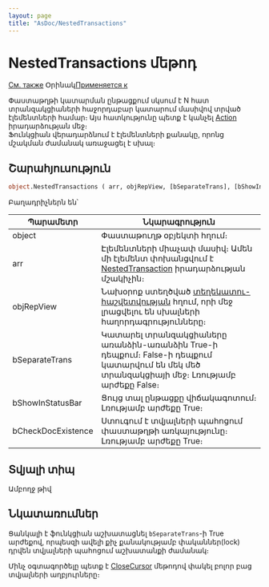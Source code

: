 ```yaml
---
layout: page
title: "AsDoc/NestedTransactions"
---
```



# NestedTransactions մեթոդ

[См. также](../../ScriptProcs/NestedTransaction.html) Օրինակ[Применяется к](../Asdoc.md)



Փաստաթղթի կատարման ընթացքում սկսում է N հատ տրանզակցիաների հաջորդաբար կատարում մասիվով տրված էլեմենտների համար։ 
Այս հատկությունը պետք է կանչել [Action](../../ScriptProcs/Action.html) իրադարձության մեջ։  
Ֆունկցիան վերադարձնում է  էլեմենտների քանակը, որոնց մշակման ժամանակ առաջացել է սխալ։ 

## Շարահյուսություն

``` vb
object.NestedTransactions ( arr, objRepView, [bSeparateTrans], [bShowInStatusBar], [bCheckDocExistence] )
```

Բաղադրիչներն են՝ 


| Պարամետր | Նկարագրություն |
|--|--|
| object | Փաստաթուղթ օբյեկտի հղում։|
| arr | Էլեմենտների  միաչափ  մասիվ։ Ամեն մի էլեմենտ փոխանցվում է [NestedTransaction](../../ScriptProcs/NestedTransaction.html) իրադարձության մշակիչին։ |
| objRepView | Նախօրոք ստեղծված [տեղեկատու-հաշվետվության](../AsRepViewer.html) հղում, որի մեջ լրացվելու են սխալների հաղորդագրությունները։ |
| bSeparateTrans | Կատարել տրանզակցիաները առանձին-առանձին True-ի դեպքում։ False-ի դեպքում կատարվում են մեկ մեծ տրանզակցիայի մեջ։ Լռությամբ արժեքը False։  |
| bShowInStatusBar | Ցույց տալ ընթացքը վիճակագոտում։ Լռությամբ արժեքը True։ |
| bCheckDocExistence| Ստուգում է տվյալների պահոցում փաստաթղթի առկայությունը։ Լռությամբ արժեքը True։  |

## Տվյալի տիպ

Ամբողջ թիվ

## Նկատառումներ

Ցանկալի է ֆունկցիան աշխատացնել `bSeparateTrans`-ի True արժեքով, որպեսզի  ավելի քիչ քանակությամբ փականներ(lock) դրվեն տվյալների պահոցում աշխատանքի ժամանակ։ 

Մինչ  օգտագործելը պետք է [CloseCursor](../ASDATA/CloseCursor.html) մեթոդով փակել բոլոր բաց տվյալների աղբյուրները։

